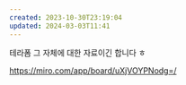 ```yaml
---
created: 2023-10-30T23:19:04
updated: 2024-03-03T11:41
---
```

테라폼 그 자체에 대한 자료이긴 합니다 ㅎ

 https://miro.com/app/board/uXjVOYPNodg=/